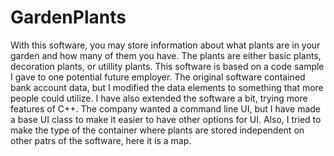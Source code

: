 # GardenPlants
With this software, you may store information about what plants are in your garden and how many of them you have.  The plants are either basic plants, decoration plants, or utillity plants.
This software is based on a code sample I gave to one potential future employer.  The original software contained bank account data, but I modified the data elements to something that more people could utilize.  I have also extended the software a bit, trying more features of C++.  The company wanted a command line UI, but I have made a base UI class to make it easier to have other options for UI.  Also, I tried to make the type of the container where plants are stored independent on other patrs of the software, here it is a map.
